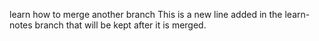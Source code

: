 learn how to merge another branch
This is a new line added in the learn-notes branch that will be kept after it is merged. 
